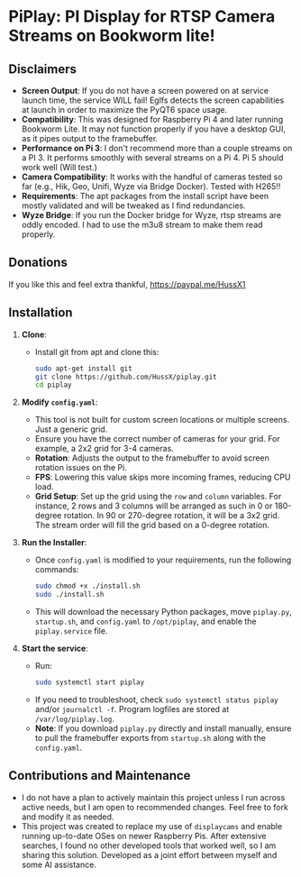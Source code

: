 # PiPlay: PI Display for RTSP Camera Streams on Bookworm lite!

## Disclaimers

- **Screen Output**: If you do not have a screen powered on at service launch time, the service WILL fail!  Eglfs detects the screen capabilities at launch in order to maximize the PyQT6 space usage.
- **Compatibility**: This was designed for Raspberry Pi 4 and later running Bookworm Lite. It may not function properly if you have a desktop GUI, as it pipes output to the framebuffer.
- **Performance on Pi 3**: I don't recommend more than a couple streams on a PI 3. It performs smoothly with several streams on a Pi 4.  Pi 5 should work well (Will test.)
- **Camera Compatibility**: It works with the handful of cameras tested so far (e.g., Hik, Geo, Unifi, Wyze via Bridge Docker). Tested with H265!!
- **Requirements**: The apt packages from the install script have been mostly validated and will be tweaked as I find redundancies.
- **Wyze Bridge**: If you run the Docker bridge for Wyze, rtsp streams are oddly encoded.  I had to use the m3u8 stream to make them read properly.

## Donations

If you like this and feel extra thankful, https://paypal.me/HussX1

## Installation

1. **Clone**:
   - Install git from apt and clone this:
     ```sh
     sudo apt-get install git
     git clone https://github.com/HussX/piplay.git
     cd piplay
     ```

2. **Modify `config.yaml`**: 
   - This tool is not built for custom screen locations or multiple screens. Just a generic grid.
   - Ensure you have the correct number of cameras for your grid. For example, a 2x2 grid for 3-4 cameras.
   - **Rotation**: Adjusts the output to the framebuffer to avoid screen rotation issues on the Pi.
   - **FPS**: Lowering this value skips more incoming frames, reducing CPU load.
   - **Grid Setup**: Set up the grid using the `row` and `column` variables. For instance, 2 rows and 3 columns will be arranged as such in 0 or 180-degree rotation. In 90 or 270-degree rotation, it will be a 3x2 grid. The stream order will fill the grid based on a 0-degree rotation.

3. **Run the Installer**:
   - Once `config.yaml` is modified to your requirements, run the following commands:
     ```sh
     sudo chmod +x ./install.sh
     sudo ./install.sh
     ```
   - This will download the necessary Python packages, move `piplay.py`, `startup.sh`, and `config.yaml` to `/opt/piplay`, and enable the `piplay.service` file. 

4. **Start the service**:
   - Run:
     ```sh
     sudo systemctl start piplay
     ```
   - If you need to troubleshoot, check `sudo systemctl status piplay` and/or `journalctl -f`.  Program logfiles are stored at `/var/log/piplay.log`.
   - **Note**: If you download `piplay.py` directly and install manually, ensure to pull the framebuffer exports from `startup.sh` along with the `config.yaml`.

## Contributions and Maintenance

- I do not have a plan to actively maintain this project unless I run across active needs, but I am open to recommended changes. Feel free to fork and modify it as needed.
- This project was created to replace my use of `displaycams` and enable running up-to-date OSes on newer Raspberry Pis. After extensive searches, I found no other developed tools that worked well, so I am sharing this solution. Developed as a joint effort between myself and some AI assistance.
